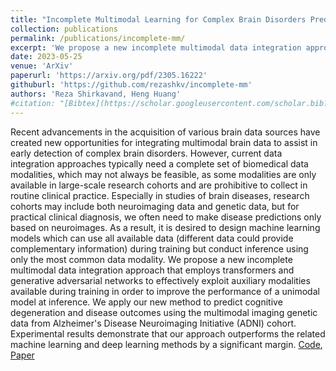 ```yaml
---
title: "Incomplete Multimodal Learning for Complex Brain Disorders Prediction"
collection: publications
permalink: /publications/incomplete-mm/
excerpt: 'We propose a new incomplete multimodal data integration approach that employs transformers and generative adversarial networks to effectively exploit auxiliary modalities available during training in order to improve the performance of a unimodal model at inference.'
date: 2023-05-25
venue: 'ArXiv'
paperurl: 'https://arxiv.org/pdf/2305.16222'
githuburl: 'https://github.com/rezashkv/incomplete-mm'
authors: 'Reza Shirkavand, Heng Huang'
#citation: "[Bibtex](https://scholar.googleusercontent.com/scholar.bib?q=info:IEhQosxgVZYJ:scholar.google.com/&output=citation&scisdr=ClEwYZ4DEI3rjWJld2Q:AFWwaeYAAAAAZcFjb2TxOycuzGChtDgr_6jJBXk&scisig=AFWwaeYAAAAAZcFjb9lJrPog3gEN3yiY0c5qD7U&scisf=4&ct=citation&cd=-1&hl=en)" 
---
```

Recent advancements in the acquisition of various brain data sources have created new opportunities for integrating multimodal brain data to assist in early detection of complex brain disorders. However, current data integration approaches typically need a complete set of biomedical data modalities, which may not always be feasible, as some modalities are only available in large-scale research cohorts and are prohibitive to collect in routine clinical practice. Especially in studies of brain diseases, research cohorts may include both neuroimaging data and genetic data, but for practical clinical diagnosis, we often need to make disease predictions only based on neuroimages. As a result, it is desired to design machine learning models which can use all available data (different data could provide complementary information) during training but conduct inference using only the most common data modality. We propose a new incomplete multimodal data integration approach that employs transformers and generative adversarial networks to effectively exploit auxiliary modalities available during training in order to improve the performance of a unimodal model at inference. We apply our new method to predict cognitive degeneration and disease outcomes using the multimodal imaging genetic data from Alzheimer's Disease Neuroimaging Initiative (ADNI) cohort. Experimental results demonstrate that our approach outperforms the related machine learning and deep learning methods by a significant margin.
[Code](https://github.com/rezashkv/incomplete-mm), [Paper](https://arxiv.org/pdf/2305.16222)

